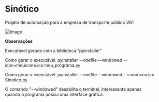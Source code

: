 <h1>Sinótico</h1>
<p>Projeto de automação para a empresa de transporte público VB1</p>

![image](https://github.com/user-attachments/assets/a8ade325-eb96-4c56-bf21-03f62129db4b)

<strong>Observações</strong>
<p>Executável gerado com a biblioteca "pyinstaller"</p>
<p>Como gerar o executável: pyinstaller --onefile --windowed --icon=meuicone.ico meu_programa.py</p>
<p>Como gerar o executável: pyinstaller --onefile --windowed --icon=icon.ico Sinotico.py</p>
<p>O comando "--windowed" desabilita o terminal, interessante apenas quando o programa possui uma interface gráfica.</p>
